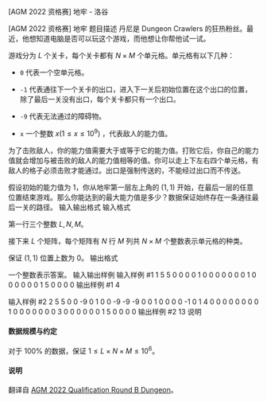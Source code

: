



[AGM 2022 资格赛] 地牢 - 洛谷














[AGM 2022 资格赛] 地牢
题目描述
丹尼是 Dungeon Crawlers 的狂热粉丝。最近，他想知道电脑是否可以玩这个游戏，而他想让你帮他试一试。

游戏分为 $L$ 个关卡，每个关卡都有 $N\times M$ 个单元格。单元格有以下几种：

* `0` 代表一个空单元格。

* `-1` 代表通往下一个关卡的出口，进入下一关后初始位置在这个出口的位置，除了最后一关没有出口，每个关卡都只有一个出口。

* `-9` 代表无法通过的障碍物。

* `x` 一个整数 $x(1\leq x\leq 10^9)$ ，代表敌人的能力值。

为了击败敌人，你的能力值需要大于或等于它的能力值。打败它后，你自己的能力值就会增加与被击败的敌人的能力值相等的值。你可以走上下左右四个单元格，有敌人的格子必须击败才能通过。出口是强制传送的，不能经过出口而不传送。

假设初始的能力值为 $1$，你从地牢第一层左上角的 $(1,1)$ 开始，在最后一层的任意位置结束游戏。那么你能达到的最大能力值是多少？数据保证始终存在一条通往最后一关的路径。
输入输出格式
输入格式

第一行三个整数 $L,N,M$。

接下来 $L$ 个矩阵，每个矩阵有 $N$ 行 $M$ 列共 $N\times M$ 个整数表示单元格的种类。

保证 $(1,1)$ 位置上数为 $0$。
输出格式

一个整数表示答案。
输入输出样例
输入样例 #1
1 5 5
0 0 0 0 1
0 0 0 0 0
0 0 1 0 0
0 0 0 0 1
5 0 0 0 0
输出样例 #1
4

输入样例 #2
2 5 5
0 0 -9 0 1
0 0 -9 -9 -9
0 0 1 0 0
0 0 -1 0 1
4 0 0 0 0
0 0 0 0 1
0 0 0 0 0
0 0 3 0 0
0 0 0 0 1
5 0 0 0 0
输出样例 #2
13
说明
#### 数据规模与约定

对于 $100\%$ 的数据，保证 $1\leq L\times N\times M\leq 10^6$。

#### 说明

翻译自 [AGM 2022 Qualification Round B Dungeon](https://judge.agm-contest.com/public/problems/7/text)。






